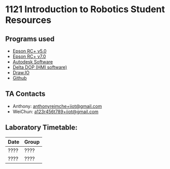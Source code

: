 # 1121 Introduction to Robotics Student Resources
## Programs used
* [Epson RC+ v5.0](https://epson.com/Support/Robots/Software/Epson-RC%2B-5-0/s/SPT_R12NZ920C6)
* [Epson RC+ v7.0](https://epson.com/Support/Robots/Software/Epson-RC%2B-7-0/s/SPT_R12N793031)
* [Autodesk Software](https://www.autodesk.com/education/edu-software/overview?sorting=featured&filters=class-lab)
* [Delta DOP (HMI software)](https://downloadcenter.deltaww.com/en-US/DownloadCenter?v=1&CID=06&itemID=060302&sort_expr=cdate&sort_dir=DESC)
* [Draw.IO](https://app.diagrams.net/)
* [Github](https://github.com/)

## TA Contacts
* Anthony: anthonyreimche+iiot@gmail.com
* WeiChun: a123r456t789+iiot@gmail.com

## Laboratory Timetable:
| Date  | Group |
| ----- | ----- |
| ????  | ????  |
| ????  | ????  |
